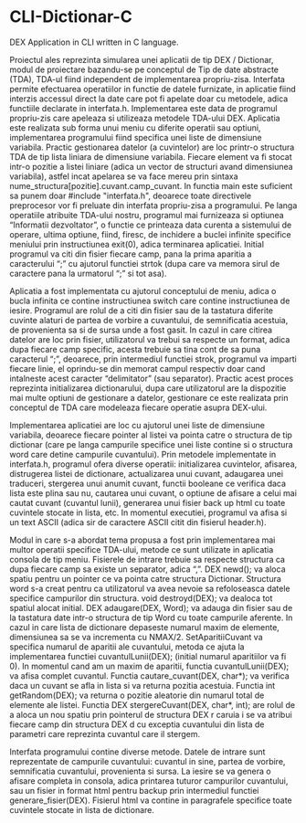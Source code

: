 # CLI-Dictionar-C
DEX Application in CLI written in C language.

Proiectul ales reprezinta simularea unei aplicatii de tip DEX / Dictionar, modul de proiectare bazandu-se pe conceptul de Tip de date abstracte (TDA), TDA-ul fiind independent de implementarea propriu-zisa. Interfata permite efectuarea operatiilor in functie de datele furnizate, in aplicatie fiind interzis accessul direct la date care pot fi apelate doar cu metodele, adica functiile declarate in interfata.h. Implementarea este data de programul propriu-zis care apeleaza si utilizeaza metodele TDA-ului DEX. Aplicatia este realizata sub forma unui meniu cu diferite operatii sau optiuni, implementarea programului fiind specifica unei liste de dimensiune variabila. Practic gestionarea datelor (a cuvintelor) are loc printr-o structura TDA de tip lista liniara de dimensiune variabila. Fiecare element va fi stocat intr-o pozitie a listei liniare (adica un vector de structuri avand dimensiunea variabila), astfel incat apelarea se va face mereu prin sintaxa nume_structura[pozitie].cuvant.camp_cuvant. In functia main este suficient sa punem doar #include "interfata.h", deoarece toate directivele preprocesor vor fi preluate din interfata propriu-zisa a programului. Pe langa operatiile atribuite TDA-ului nostru, programul mai furnizeaza si optiunea “Informatii dezvoltator”, o functie ce printeaza data curenta a sistemului de operare, ultima optiune, fiind, firesc, de inchidere a buclei infinite specifice meniului prin instructiunea exit(0), adica terminarea aplicatiei. Initial programul va citi din fisier fiecare camp, pana la prima aparitia a caracterului “;” cu ajutorul functiei strtok (dupa care va memora sirul de caractere pana la urmatorul “;” si tot asa). 

Aplicatia a fost implementata cu ajutorul conceptului de meniu, adica o bucla infinita ce contine instructiunea switch care contine instructiunea de iesire. Programul are rolul de a citi din fisier sau de la tastatura diferite cuvinte alaturi de partea de vorbire a cuvantului, de semnificatia acestuia, de provenienta sa si de sursa unde a fost gasit. In cazul in care citirea datelor are loc prin fisier, utilizatorul va trebui sa respecte un format, adica dupa fiecare camp specific, acesta trebuie sa tina cont de sa puna caracterul “;”, deoarece, prin intermediul functiei strok, programul va imparti fiecare linie, el oprindu-se din memorat campul respectiv doar cand intalneste acest caracter “delimitator” (sau separator). Practic acest proces reprezinta initializarea dictionarului, dupa care utilizatorul are la dispozitie mai multe optiuni de gestionare a datelor, gestionare ce este realizata prin conceptul de TDA care modeleaza fiecare operatie asupra DEX-ului.

Implementarea aplicatiei are loc cu ajutorul unei liste de dimensiune variabila, deoarece fiecare pointer al listei va pointa catre o structura de tip dictionar (care pe langa campurile specifice unei liste contine si o structura word care detine campurile cuvantului). Prin metodele implementate in interfata.h, programul ofera diverse operatii: initializarea cuvintelor, afisarea, distrugerea listei de dictionare, actualizarea unui cuvant, adaugarea unei traduceri, stergerea unui anumit cuvant, functii booleane ce verifica daca lista este plina sau nu, cautarea unui cuvant, o optiune de afisare a celui mai cautat cuvant (cuvantul lunii), generarea unui fisier back up html cu toate cuvintele stocate in lista, etc. In momentul executiei, programul va afisa si un text ASCII (adica sir de caractere ASCII citit din fisierul header.h).

Modul in care s-a abordat tema propusa a fost prin implementarea mai multor operatii specifice TDA-ului, metode ce sunt utilizate in aplicatia consola de tip meniu. Fisierele de intrare trebuie sa respecte structura ca dupa fiecare camp sa existe un separator, adica “,”. DEX newd(); va aloca spatiu pentru un pointer ce va pointa catre structura Dictionar. Structura word s-a creat pentru ca utilizatorul va avea nevoie sa refoloseasca datele specifice campurilor din structura. void destroyd(DEX); va dealoca tot spatiul alocat initial. DEX adaugare(DEX, Word); va adauga din fisier sau de la tastatura date intr-o structura de tip Word cu toate campurile aferente. In cazul in care lista de dictionare depaseste numarul maxim de elemente, dimensiunea sa se va incrementa cu NMAX/2. SetAparitiiCuvant va specifica numarul de aparitii ale cuvantului, metoda ce ajuta la implementarea functiei cuvantulLunii(DEX); (initial numarul aparitiilor va fi 0). In momentul cand am un maxim de aparitii, functia cuvantulLunii(DEX); va afisa complet
cuvantul. Functia cautare_cuvant(DEX, char*); va verifica daca un cuvant se afla in lista si va returna pozitia acestuia. Functia int getRandom(DEX); va returna o pozitie aleatorie din numarul total de elemente ale listei. Functia DEX stergereCuvant(DEX, char*, int); are rolul de a aloca un nou spatiu prin pointerul de structura DEX r caruia i se va atribui fiecare camp din structura DEX d cu exceptia cuvantului din lista de parametri care reprezinta cuvantul care il stergem.

Interfata programului contine diverse metode. Datele de intrare sunt reprezentate de campurile cuvantului: cuvantul in sine, partea de vorbire, semnificatia cuvantului, provenienta si sursa. La iesire se va genera o afisare completa in consola, adica printarea tuturor campurilor cuvantului, sau un fisier in format html pentru backup prin intermediul functiei generare_fisier(DEX). Fisierul html va contine in paragrafele specifice toate cuvintele stocate in lista de dictionare.
